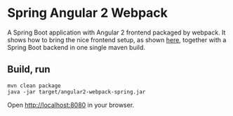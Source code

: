 # Spring Angular 2 Webpack

A Spring Boot application with Angular 2 frontend packaged by webpack.
It shows how to bring the nice frontend setup, as shown
[here](https://github.com/harti2006/angular2-webpack),
together with a Spring Boot backend in one single maven build. 

## Build, run

    mvn clean package
    java -jar target/angular2-webpack-spring.jar
    
Open [http://localhost:8080](http://localhost:8080) in your browser.
